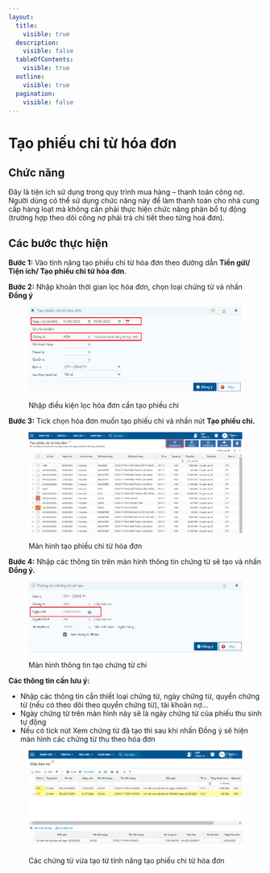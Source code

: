 ```yaml
---
layout:
  title:
    visible: true
  description:
    visible: false
  tableOfContents:
    visible: true
  outline:
    visible: true
  pagination:
    visible: false
---
```


# Tạo phiếu chi từ hóa đơn

## Chức năng

Đây là tiện ích sử dụng trong quy trình mua hàng – thanh toán công nợ. Người dùng có thể sử dụng chức năng này để làm thanh toán cho nhà cung cấp hàng loạt mà không cần phải thực hiện chức năng phân bổ tự động (trường hợp theo dõi công nợ phải trả chi tiết theo từng hoá đơn).

## Các bước thực hiện

**Bước 1:** Vào tính năng tạo phiếu chi từ hóa đơn theo đường dẫn **Tiền gửi/ Tiện ích/ Tạo phiếu chi từ hóa đơn**.

**Bước 2:** Nhập khoản thời gian lọc hóa đơn, chọn loại chứng từ và nhấn **Đồng ý**

<figure><img src="../../.gitbook/assets/tạo phiếu chi từ hóa đơn 02.png" alt=""><figcaption><p>Nhập điều kiện lọc hóa đơn cần tạo phiếu chi</p></figcaption></figure>

**Bước 3:** Tick chọn hóa đơn muốn tạo phiếu chi và nhấn nút **Tạo phiếu chi.**

<figure><img src="../../.gitbook/assets/tạo phiếu chi từ hóa đơn 01.png" alt=""><figcaption><p>Màn hình tạo phiếu chi từ hóa đơn</p></figcaption></figure>

**Bước 4:** Nhập các thông tin trên màn hình thông tin chứng từ sẽ tạo và nhấn **Đồng ý.**&#x20;

<figure><img src="../../.gitbook/assets/image (56).png" alt=""><figcaption><p>Màn hình thông tin tạo chứng từ chi</p></figcaption></figure>

**Các thông tin cần lưu ý:**

* Nhập các thông tin cần thiết loại chứng từ, ngày chứng từ, quyển chứng từ (nếu có theo dõi theo quyển chứng từ), tài khoản nợ...
* Ngày chứng từ trên màn hình này sẽ là ngày chứng từ của phiếu thu sinh tự động
* Nếu có tick nút Xem chứng từ đã tạo thì sau khi nhấn Đồng ý sẽ hiện màn hình các chứng từ thu theo hóa đơn&#x20;

<figure><img src="../../.gitbook/assets/tạo phiếu chi từ hóa đơn 04.png" alt=""><figcaption><p>Các chứng từ vừa tạo từ tính năng tạo phiếu chi từ hóa đơn</p></figcaption></figure>

